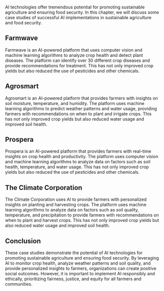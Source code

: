 
AI technologies offer tremendous potential for promoting sustainable agriculture and ensuring food security. In this chapter, we will discuss some case studies of successful AI implementations in sustainable agriculture and food security.

Farmwave
--------

Farmwave is an AI-powered platform that uses computer vision and machine learning algorithms to analyze crop health and detect plant diseases. The platform can identify over 30 different crop diseases and provide recommendations for treatment. This has not only improved crop yields but also reduced the use of pesticides and other chemicals.

Agrosmart
---------

Agrosmart is an AI-powered platform that provides farmers with insights on soil moisture, temperature, and humidity. The platform uses machine learning algorithms to predict weather patterns and water usage, providing farmers with recommendations on when to plant and irrigate crops. This has not only improved crop yields but also reduced water usage and improved soil health.

Prospera
--------

Prospera is an AI-powered platform that provides farmers with real-time insights on crop health and productivity. The platform uses computer vision and machine learning algorithms to analyze data on factors such as soil health, temperature, and water usage. This has not only improved crop yields but also reduced the use of pesticides and other chemicals.

The Climate Corporation
-----------------------

The Climate Corporation uses AI to provide farmers with personalized insights on planting and harvesting crops. The platform uses machine learning algorithms to analyze data on factors such as soil quality, temperature, and precipitation to provide farmers with recommendations on when to plant and harvest crops. This has not only improved crop yields but also reduced water usage and improved soil health.

Conclusion
----------

These case studies demonstrate the potential of AI technologies for promoting sustainable agriculture and ensuring food security. By leveraging AI to monitor crop health, analyze weather patterns and soil quality, and provide personalized insights to farmers, organizations can create positive social outcomes. However, it is important to implement AI responsibly and ethically, prioritizing fairness, justice, and equity for all farmers and communities.
